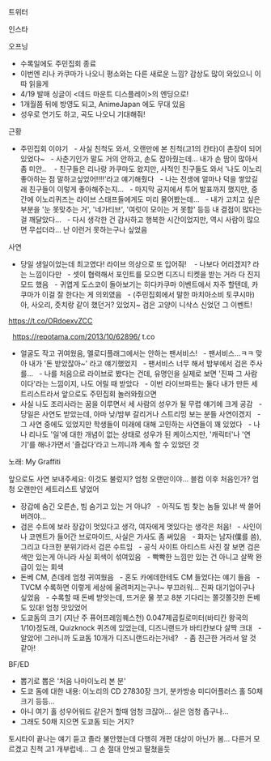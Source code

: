 



트위터





인스타

오프닝
- 수록일에도 주민집회 종료
- 이번엔 리나 카쿠마가 나오니 평소와는 다른 새로운 느낌? 감상도 많이 와있으니 이따 읽을게
- 4/19 발매 싱글이 <데드 마운트 디스플레이>의 엔딩으로!
- 1개월쯤 뒤에 방영도 되고, AnimeJapan 에도 무대 있음
- 성우로 연기도 하고, 곡도 나오니 기대해줘!

근황
- 주민집회 이야기
  - 사실 친척도 와서, 오랜만에 본 친척(고1의 칸타)이 촌장이 되어있었다~
  - 사춘기인가 말도 거의 안하고, 손도 잡아줬는데... 내가 손 땀이 많아서 좀 미안.. 
  - 친구들은 리나랑 카쿠마도 왔지만, 사적인 친구들도 와서 '나도 이노리 좋아하는 점 말하고싶었어!!!!'라고 얘기해줬다
  - 나는 전생에 얼마나 덕을 쌓았길래 친구들이 이렇게 좋아해주는지...
  - 마지막 공지에서 투어 발표까지 했지만, 중간에 이노리퀴즈는 라이브 스태프들에게도 미리 물어봤는데...
  - 내가 고치고 싶은 부분을 '눈 못맞추는 거', '네가티브', '여럿이 모이는 거 못함' 등등 내 결점이 많다는 걸 깨달았다...
  - 다시 생각한 건 감사하고 행복한 시간이었지만, 역시 사람이 많으면 무섭더라... 난 이런거 못하는구나 싶었음

사연
- 당일 생일이었는데 최고였다! 라이브 의상으로 또 입어줘! 
  - 나보다 어리겠지? 라는 느낌이다만
  - 셋이 협력해서 포인트를 모으면 디즈니 티켓을 받는 거라 다 진지모드 했음
  - 귀엽게 도스코이 돌아보기는 히다카쿠마 이벤트에서 자주 할텐데, 카쿠마가 이걸 잘 한다는 게 의외였음
  - (주민집회에서 말한 마치아소비 토쿠시마) 아, 사오리, 즛치랑 같이 했던거? 있었지~ 검은 고양이 니삭스 신었던 그 이벤트!

https://t.co/ORdoexvZCC

 
https://repotama.com/2013/10/62896/
t.co




- 얼굴도 작고 귀여웠음, 멜로디플래그에서는 안하는 팬서비스!
  - 팬서비스...ㅋㅋ 맞아 내가 '돈 받았잖아~' 라고 얘기했었지
  - 팬서비스 너무 해서 밤부에서 검은 주사를...
  - 나를 처음으로 라이브로 봤다는 건데, 유명인을 실제로 보면 '진짜 그 사람이다'라는 느낌이지, 나도 어릴 때 받았다
  - 이번 라이브파트는 둘다 내가 만든 세트리스트라서 앞으로도 주민집회 놀러와줬으면
- 사실 나도 조리사라는 꿈을 이루면서 세 사람의 성우가 될 무렵 얘기에 크게 공감
  - 당일은 사연도 받았는데, 아마 낮/밤부 갈리거나 스트리밍 보는 분들 사연이겠지
  - 그 사연 중에도 있었지만 학생들이 미래에 대해 고민하는 사연들이 꽤 있었다
  - 나나 리나도 '일'에 대한 개념이 없는 상태로 성우가 된 케이스지만, '캐릭터'나 '연기'를 해나가면서 '즐겁다'라고 느끼니까 계속 할 수 있었던 것

노래: My Graffiti

앞으로도 사연 보내주세요: 이것도 불렀지? 엄청 오랜만이야... 블컴 이후 처음인가? 엄청 오랜만인 세트리스트 넣었어
- 장갑에 숨긴 오른손, 빔 숨기고 있는 거 아냐?
  - 아직도 빔 찾는 놈들 있냐! 싹 쓸어버려야...
- 검은 수트에 보라 장갑이 멋있다고 생각, 여자에게 멋있다는 생각은 처음!
  - 사인이나 코멘트가 들어간 브로마이드, 사실은 가사도 좀 써있음
  - 화자는 남자(僕를 씀), 그리고 다크한 분위기라서 검은 수트임
  - 공식 사이트 아티스트 사진 잘 보면 검은색만 있는게 아니라 사실 회색이 섞여있음
  - 빡빡한 느낌만 있는 건 아니고 살짝 완급이 있는 회색
- 돈베 CM, 츤데레 엄청 귀여웠음
  - 혼도 카에데한테도 CM 들었다는 얘기 들음
  - TVCM 수록하면 이렇게 세상에 울려퍼지는구나~ 부끄러워... 진짜 대기업이구나 싶었음
  - 수록할 때 돈베 받앗는데, 뜨거운 물 붓고 8분 기다리는 쫄깃쫄깃한 돈베도 있대! 엄청 맛있었어
- 도쿄돔의 크기 (지난 주 퓨어프레임퀘스천) 0.047제곱킬로미터(바티칸 왕국의 1/10)정도래, Quizknock 퀴즈에 있었는데, 디즈니랜드가 바티칸보다 살짝 크대
  - 알았어! 그러니까 도쿄돔 10개가 디즈니랜드라는거네?
  - 좀 친근한 거라서 알 것 같아!

BF/ED
- 뽑기로 뽑은 '처음 나마이노리 본 분'
- 도쿄 돔에 대한 내용: 이노리의 CD 27830장 크기, 분카방송 미디어플러스 홀 50채 크기 등등...
- 아니 여기 홀 성우어워드 같은거 할때 엄청 크잖아... 실은 엄청 좁구나...
- 그래도 50채 지으면 도쿄돔 되는 거지?

토시타이 끝나는 얘기 듣고 졸라 불안했는데 다행히 개편 대상이 아닌가 봄...
다른거 모르겠고 친척 고1 개부럽네... 그 손 절대 안씻고 딸쳤을듯
